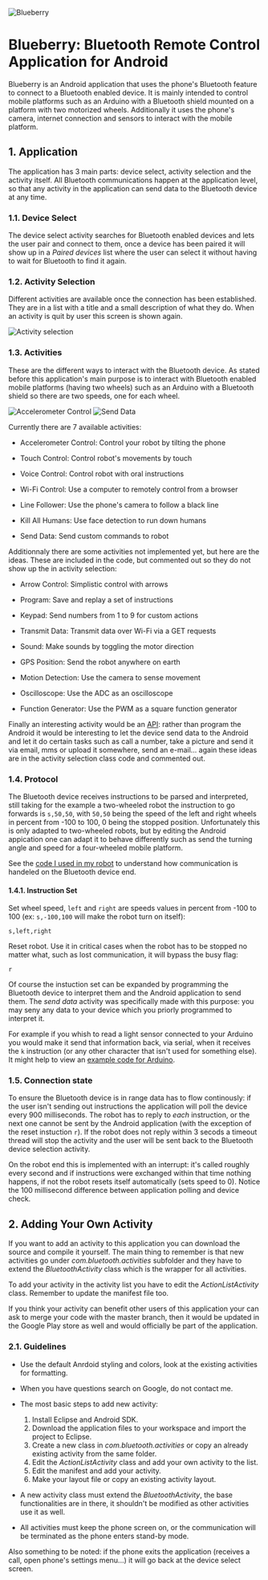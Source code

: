 ![Blueberry](blueberry.png "Blueberry")

# Blueberry: Bluetooth Remote Control Application for Android

Blueberry is an Android application that uses the phone's Bluetooth feature to connect to a Bluetooth enabled device. It is mainly intended to control mobile platforms such as an Arduino with a Bluetooth shield mounted on a platform with two motorized wheels. Additionally it uses the phone's camera, internet connection and sensors to interact with the mobile platform.

## 1. Application

The application has 3 main parts: device select, activity selection and the activity itself. All Bluetooth communications happen at the application level, so that any activity in the application can send data to the Bluetooth device at any time.

### 1.1. Device Select

The device select activity searches for Bluetooth enabled devices and lets the user pair and connect to them, once a device has been paired it will show up in a _Paired devices_ list where the user can select it without having to wait for Bluetooth to find it again.

### 1.2. Activity Selection

Different activities are available once the connection has been established. They are in a list with a title and a small description of what they do. When an activity is quit by user this screen is shown again.

![Activity selection](http://i.imgur.com/krBx9.png "Activity selection")

### 1.3. Activities

These are the different ways to interact with the Bluetooth device. As stated before this application's main purpose is to interact with Bluetooth enabled mobile platforms (having two wheels) such as an Arduino with a Bluetooth shield so there are two speeds, one for each wheel.

![Accelerometer Control](http://i.imgur.com/NL4sj.png "Accelerometer Control")
![Send Data](http://i.imgur.com/N4DeC.png "Send Data")

Currently there are 7 available activities:

* Accelerometer Control: Control your robot by tilting the phone

* Touch Control: Control robot's movements by touch

* Voice Control: Control robot with oral instructions

* Wi-Fi Control: Use a computer to remotely control from a browser

* Line Follower: Use the phone's camera to follow a black line

* Kill All Humans: Use face detection to run down humans

* Send Data: Send custom commands to robot

Additionnaly there are some activities not implemented yet, but here are the ideas. These are included in the code, but commented out so they do not show up the in activity selection:

* Arrow Control: Simplistic control with arrows

* Program: Save and replay a set of instructions

* Keypad: Send numbers from 1 to 9 for custom actions

* Transmit Data: Transmit data over Wi-Fi via a GET requests

* Sound: Make sounds by toggling the motor direction

* GPS Position: Send the robot anywhere on earth

* Motion Detection: Use the camera to sense movement

* Oscilloscope: Use the ADC as an oscilloscope

* Function Generator: Use the PWM as a square function generator

Finally an interesting activity would be an [API](http://en.wikipedia.org/wiki/Application_programming_interface "Application programming interface"): rather than program the Android it would be interesting to let the device send data to the Android and let it do certain tasks such as call a number, take a picture and send it via email, mms or upload it somewhere, send an e-mail... again these ideas are in the activity selection class code and commented out.

### 1.4. Protocol

The Bluetooth device receives instructions to be parsed and interpreted, still taking for the example a two-wheeled robot the instruction to go forwards is `s,50,50`, with `50,50` being the speed of the left and right wheels in percent from -100 to 100, 0 being the stopped position. Unfortunately this is only adapted to two-wheeled robots, but by editing the Android appication one can adapt it to behave differently such as send the turning angle and speed for a four-wheeled mobile platform.

See the [code I used in my robot]() to understand how communication is handeled on the Bluetooth device end.

#### 1.4.1. Instruction Set

Set wheel speed, `left` and `right` are speeds values in percent from -100 to 100 (ex: `s,-100,100` will make the robot turn on itself):

    s,left,right

Reset robot. Use it in critical cases when the robot has to be stopped no matter what, such as lost communication, it will bypass the busy flag:

    r

Of course the instuction set can be expanded by programming the Bluetooth device to interpret them and the Android application to send them. The _send data_ activity was specifically made with this purpose: you may seny any data to your device which you priorly programmed to interpret it.

For example if you whish to read a light sensor connected to your Arduino you would make it send that information back, via serial, when it receives the `k` instruction (or any other character that isn't used for something else). It might help to view an [example code for Arduino]().

### 1.5. Connection state

To ensure the Bluetooth device is in range data has to flow continously: if the user isn't sending out instructions the application will poll the device every 900 milliseconds. The robot has to reply to _each_ instruction, or the next one cannot be sent by the Android application (with the exception of the reset instuction `r`). If the robot does not reply within 3 secods a timeout thread will stop the activity and the user will be sent back to the Bluetooth device selection activity.

On the robot end this is implemented with an interrupt: it's called roughly every second and if instructions were exchanged within that time nothing happens, if not the robot resets itself automatically (sets speed to 0). Notice the 100 millisecond difference between application polling and device check.

## 2. Adding Your Own Activity
If you want to add an activity to this application you can download the source and compile it yourself. The main thing to remember is that new activities go under _com.bluetooth.activities_ subfolder and they have to extend the _BluetoothActivity_ class which is the wrapper for all activities.

To add your activity in the activity list you have to edit the _ActionListActivity_ class. Remember to update the manifest file too.

If you think your activity can benefit other users of this application your can ask to merge your code with the master branch, then it would be updated in the Google Play store as well and would officially be part of the application.

### 2.1. Guidelines

* Use the default Anrdoid styling and colors, look at the existing activities for formatting.

* When you have questions search on Google, do not contact me.

* The most basic steps to add new activity:
  1. Install Eclipse and Android SDK.
  2. Download the application files to your workspace and import the project to Eclipse.
  3. Create a new class in _com.bluetooth.activities_ or copy an already existing activity from the same folder.
  4. Edit the _ActionListActivity_ class and add your own activity to the list.
  5. Edit the manifest and add your activity.
  6. Make your layout file or copy an existing activity layout.

* A new activity class must extend the _BluetoothActivity_, the base functionalities are in there, it shouldn't be modified as other activities use it as well.

* All activities must keep the phone screen on, or the communication will be terminated as the phone enters stand-by mode.

Also something to be noted: if the phone exits the application (receives a call, open phone's settings menu...) it will go back at the device select screen.
